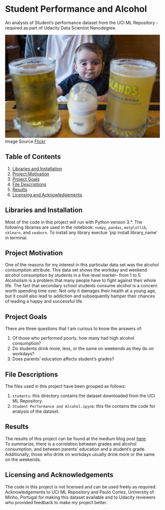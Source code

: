 # Student Performance and Alcohol

An analysis of Student’s performance dataset from the UCI ML Repository - required as part of Udacity Data Scientist Nanodegree.

![alt text](titleimg.jpg)<br>
Image Source [Flickr](https://www.flickr.com/photos/evaxebra/13790965843)

## Table of Contents

1. [Libraries and Installation](#libraries-and-installation)
2. [Project Motivation](#project-motivation)
3. [Project Goals](#project-goals)
4. [File Descriptions](#file-descriptions)
5. [Results](#results)
6. [Licensing and Acknowledgements](#licensing-and-acknowledgements)


## Libraries and Installation
Most of the code in this project will run with Python version 3.*. 
The following libraries are used in the notebook: `numpy`, `pandas`, `matplotlib`, `sklearn`, and `seaborn`.
To install any library exectue 'pip install library_name' in terminal.


## Project Motivation
One of the reasons for my interest in this particular data set was the alcohol consumption attribute. This data set shows the workday and weekend alcohol consumption by students in a five-level marker- from 1 to 5. Alcoholism is a problem that many people have to fight against their whole life. The fact that secondary school students consume alcohol is a concern worth spending time over. Not only it damages their health at a young age, but it could also lead to addiction and subsequently hamper their chances of leading a happy and successful life.

## Project Goals
There are three questions that I am curious to know the answers of:
1. Of those who performed poorly, how many had high alcohol consumption?
2. Do students drink more, less, or the same on weekends as they do on workdays?
3. Does parents’ education affects student’s grades?

## File Descriptions
The files used in this project have been grouped as follows:
1. `students`: this directory contains the dataset downloaded from the UCI ML Repository.
2. `Student Performance and Alcohol.ipynb`: this file contains the code for analysis of the dataset.

## Results
The results of this project can be found at the medium blog post [here](https://abhyuday-singh.medium.com/students-performance-and-alcohol-faa797b8a551).<br>
To summarize, there is a correlation between grades and alcohol consumption, and between parents’ education and a student’s grade. Additionally, those who drink on workdays usually drink more or the same on the weekends.

## Licensing and Acknowledgements
The code in this project is not licensed and can be used freely as required. Acknowledgements to UCI ML Repository and Paulo Cortez, University of Minho, Portugal for making this dataset available and to Udacity reviewers who provided feedback to make my project better.
